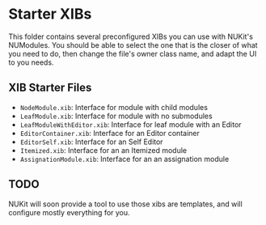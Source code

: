 # Starter XIBs

This folder contains several preconfigured XIBs you can use with NUKit's NUModules. You should be able to select the one that is the closer of what you need to do, then change the file's owner class name, and adapt the UI to you needs.

## XIB Starter Files

- `NodeModule.xib`: Interface for module with child modules
- `LeafModule.xib`: Interface for module with no submodules
- `LeafModuleWithEditor.xib`: Interface for leaf module with an Editor
- `EditorContainer.xib`: Interface for an Editor container
- `EditorSelf.xib`: Interface for an Self Editor
- `Itemized.xib`: Interface for an an Itemized module
- `AssignationModule.xib`: Interface for an an assignation module

## TODO

NUKit will soon provide a tool to use those xibs are templates, and will configure mostly everything for you.
